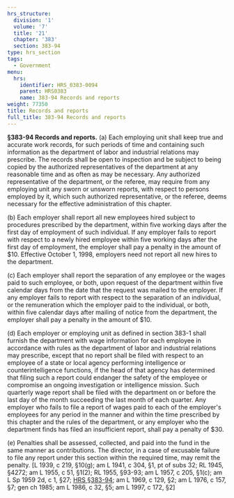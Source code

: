 ```yaml
---
hrs_structure:
  division: '1'
  volume: '7'
  title: '21'
  chapter: '383'
  section: 383-94
type: hrs_section
tags:
  - Government
menu:
  hrs:
    identifier: HRS_0383-0094
    parent: HRS0383
    name: 383-94 Records and reports
weight: 77350
title: Records and reports
full_title: 383-94 Records and reports
---
```

**§383-94 Records and reports.** (a) Each employing unit shall keep true and accurate work records, for such periods of time and containing such information as the department of labor and industrial relations may prescribe. The records shall be open to inspection and be subject to being copied by the authorized representatives of the department at any reasonable time and as often as may be necessary. Any authorized representative of the department, or the referee, may require from any employing unit any sworn or unsworn reports, with respect to persons employed by it, which such authorized representative, or the referee, deems necessary for the effective administration of this chapter.

(b) Each employer shall report all new employees hired subject to procedures prescribed by the department, within five working days after the first day of employment of such individual. If any employer fails to report with respect to a newly hired employee within five working days after the first day of employment, the employer shall pay a penalty in the amount of $10\. Effective October 1, 1998, employers need not report all new hires to the department.

(c) Each employer shall report the separation of any employee or the wages paid to such employee, or both, upon request of the department within five calendar days from the date that the request was mailed to the employer. If any employer fails to report with respect to the separation of an individual, or the remuneration which the employer paid to the individual, or both, within five calendar days after mailing of notice from the department, the employer shall pay a penalty in the amount of $10.

(d) Each employer or employing unit as defined in section 383-1 shall furnish the department with wage information for each employee in accordance with rules as the department of labor and industrial relations may prescribe, except that no report shall be filed with respect to an employee of a state or local agency performing intelligence or counterintelligence functions, if the head of that agency has determined that filing such a report could endanger the safety of the employee or compromise an ongoing investigation or intelligence mission. Such quarterly wage report shall be filed with the department on or before the last day of the month succeeding the last month of each quarter. Any employer who fails to file a report of wages paid to each of the employer's employees for any period in the manner and within the time prescribed by this chapter and the rules of the department, or any employer who the department finds has filed an insufficient report, shall pay a penalty of $30.

(e) Penalties shall be assessed, collected, and paid into the fund in the same manner as contributions. The director, in a case of excusable failure to file any report under this section within the required time, may remit the penalty. [L 1939, c 219, §10(g); am L 1941, c 304, §1, pt of subs 32; RL 1945, §4272; am L 1955, c 51, §1(2); RL 1955, §93-93; am L 1957, c 205, §1(c); am L Sp 1959 2d, c 1, §27; [HRS §383-94](/title-21/chapter-383/section-383-94/); am L 1969, c 129, §2; am L 1976, c 157, §7; gen ch 1985; am L 1986, c 32, §5; am L 1997, c 172, §2]